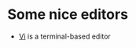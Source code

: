 Some nice editors
=================

- [Vi](http://de.wikipedia.org/wiki/Vi) is a terminal-based editor
